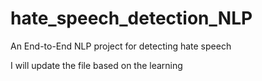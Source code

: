 # hate_speech_detection_NLP
An End-to-End NLP project for detecting hate speech

I will update the file based on the learning

